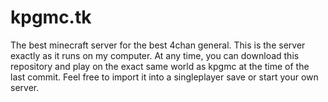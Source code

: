 # kpgmc.tk
The best minecraft server for the best 4chan general.
This is the server exactly as it runs on my computer. At any time, you can download this repository and play on the exact same world as kpgmc at the time of the last commit. Feel free to import it into a singleplayer save or start your own server.
